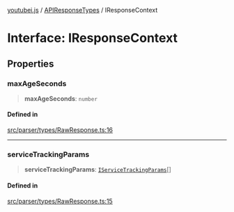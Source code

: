 [youtubei.js](../../../README.md) / [APIResponseTypes](../README.md) / IResponseContext

# Interface: IResponseContext

## Properties

### maxAgeSeconds

> **maxAgeSeconds**: `number`

#### Defined in

[src/parser/types/RawResponse.ts:16](https://github.com/LuanRT/YouTube.js/blob/e54e499ff553dab51e6d9d1aebc090b50fec29ba/src/parser/types/RawResponse.ts#L16)

***

### serviceTrackingParams

> **serviceTrackingParams**: [`IServiceTrackingParams`](IServiceTrackingParams.md)[]

#### Defined in

[src/parser/types/RawResponse.ts:15](https://github.com/LuanRT/YouTube.js/blob/e54e499ff553dab51e6d9d1aebc090b50fec29ba/src/parser/types/RawResponse.ts#L15)
